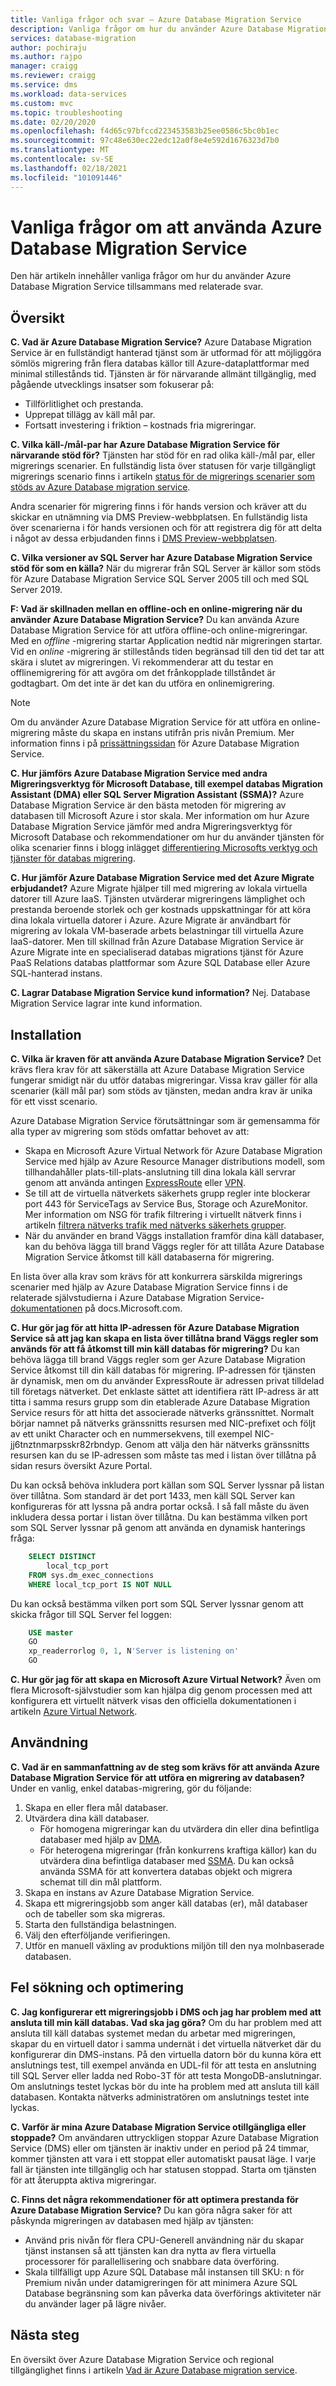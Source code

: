 ```yaml
---
title: Vanliga frågor och svar – Azure Database Migration Service
description: Vanliga frågor om hur du använder Azure Database Migration Service för att utföra migrering av databaser.
services: database-migration
author: pochiraju
ms.author: rajpo
manager: craigg
ms.reviewer: craigg
ms.service: dms
ms.workload: data-services
ms.custom: mvc
ms.topic: troubleshooting
ms.date: 02/20/2020
ms.openlocfilehash: f4d65c97bfccd223453583b25ee0586c5bc0b1ec
ms.sourcegitcommit: 97c48e630ec22edc12a0f8e4e592d1676323d7b0
ms.translationtype: MT
ms.contentlocale: sv-SE
ms.lasthandoff: 02/18/2021
ms.locfileid: "101091446"
---
```

# <a name="faq-about-using-azure-database-migration-service"></a>Vanliga frågor om att använda Azure Database Migration Service

Den här artikeln innehåller vanliga frågor om hur du använder Azure Database Migration Service tillsammans med relaterade svar.

## <a name="overview"></a>Översikt

**C. Vad är Azure Database Migration Service?**
Azure Database Migration Service är en fullständigt hanterad tjänst som är utformad för att möjliggöra sömlös migrering från flera databas källor till Azure-dataplattformar med minimal stillestånds tid. Tjänsten är för närvarande allmänt tillgänglig, med pågående utvecklings insatser som fokuserar på:

* Tillförlitlighet och prestanda.
* Upprepat tillägg av käll mål par.
* Fortsatt investering i friktion – kostnads fria migreringar.

**C. Vilka käll-/mål-par har Azure Database Migration Service för närvarande stöd för?**
Tjänsten har stöd för en rad olika käll-/mål par, eller migrerings scenarier. En fullständig lista över statusen för varje tillgängligt migrerings scenario finns i artikeln [status för de migrerings scenarier som stöds av Azure Database migration service](./resource-scenario-status.md).

Andra scenarier för migrering finns i för hands version och kräver att du skickar en utnämning via DMS Preview-webbplatsen. En fullständig lista över scenarierna i för hands versionen och för att registrera dig för att delta i något av dessa erbjudanden finns i [DMS Preview-webbplatsen](https://aka.ms/dms-preview/).

**C. Vilka versioner av SQL Server har Azure Database Migration Service stöd för som en källa?**
När du migrerar från SQL Server är källor som stöds för Azure Database Migration Service SQL Server 2005 till och med SQL Server 2019.

**F: Vad är skillnaden mellan en offline-och en online-migrering när du använder Azure Database Migration Service?**
Du kan använda Azure Database Migration Service för att utföra offline-och online-migreringar. Med en *offline* -migrering startar Application nedtid när migreringen startar. Vid en *online* -migrering är stillestånds tiden begränsad till den tid det tar att skära i slutet av migreringen. Vi rekommenderar att du testar en offlinemigrering för att avgöra om det frånkopplade tillståndet är godtagbart. Om det inte är det kan du utföra en onlinemigrering.

> [!NOTE]
> Om du använder Azure Database Migration Service för att utföra en online-migrering måste du skapa en instans utifrån pris nivån Premium. Mer information finns i på [prissättningssidan](https://azure.microsoft.com/pricing/details/database-migration/) för Azure Database Migration Service.

**C. Hur jämförs Azure Database Migration Service med andra Migreringsverktyg för Microsoft Database, till exempel databas Migration Assistant (DMA) eller SQL Server Migration Assistant (SSMA)?**
Azure Database Migration Service är den bästa metoden för migrering av databasen till Microsoft Azure i stor skala. Mer information om hur Azure Database Migration Service jämför med andra Migreringsverktyg för Microsoft Database och rekommendationer om hur du använder tjänsten för olika scenarier finns i blogg inlägget [differentiering Microsofts verktyg och tjänster för databas migrering](https://techcommunity.microsoft.com/t5/microsoft-data-migration/differentiating-microsoft-s-database-migration-tools-and/ba-p/368529).

**C. Hur jämför Azure Database Migration Service med det Azure Migrate erbjudandet?**
Azure Migrate hjälper till med migrering av lokala virtuella datorer till Azure IaaS. Tjänsten utvärderar migreringens lämplighet och prestanda beroende storlek och ger kostnads uppskattningar för att köra dina lokala virtuella datorer i Azure. Azure Migrate är användbart för migrering av lokala VM-baserade arbets belastningar till virtuella Azure IaaS-datorer. Men till skillnad från Azure Database Migration Service är Azure Migrate inte en specialiserad databas migrations tjänst för Azure PaaS Relations databas plattformar som Azure SQL Database eller Azure SQL-hanterad instans.

**C. Lagrar Database Migration Service kund information?**
Nej. Database Migration Service lagrar inte kund information.

## <a name="setup"></a>Installation

**C. Vilka är kraven för att använda Azure Database Migration Service?**
Det krävs flera krav för att säkerställa att Azure Database Migration Service fungerar smidigt när du utför databas migreringar. Vissa krav gäller för alla scenarier (käll mål par) som stöds av tjänsten, medan andra krav är unika för ett visst scenario.

Azure Database Migration Service förutsättningar som är gemensamma för alla typer av migrering som stöds omfattar behovet av att:

* Skapa en Microsoft Azure Virtual Network för Azure Database Migration Service med hjälp av Azure Resource Manager distributions modell, som tillhandahåller plats-till-plats-anslutning till dina lokala käll servrar genom att använda antingen [ExpressRoute](../expressroute/expressroute-introduction.md) eller [VPN](../vpn-gateway/vpn-gateway-about-vpngateways.md).
* Se till att de virtuella nätverkets säkerhets grupp regler inte blockerar port 443 för ServiceTags av Service Bus, Storage och AzureMonitor. Mer information om NSG för trafik filtrering i virtuellt nätverk finns i artikeln [filtrera nätverks trafik med nätverks säkerhets grupper](../virtual-network/virtual-network-vnet-plan-design-arm.md).
* När du använder en brand Väggs installation framför dina käll databaser, kan du behöva lägga till brand Väggs regler för att tillåta Azure Database Migration Service åtkomst till käll databaserna för migrering.

En lista över alla krav som krävs för att konkurrera särskilda migrerings scenarier med hjälp av Azure Database Migration Service finns i de relaterade självstudierna i Azure Database Migration Service- [dokumentationen](./dms-overview.md) på docs.Microsoft.com.

**C. Hur gör jag för att hitta IP-adressen för Azure Database Migration Service så att jag kan skapa en lista över tillåtna brand Väggs regler som används för att få åtkomst till min käll databas för migrering?**
Du kan behöva lägga till brand Väggs regler som ger Azure Database Migration Service åtkomst till din käll databas för migrering. IP-adressen för tjänsten är dynamisk, men om du använder ExpressRoute är adressen privat tilldelad till företags nätverket. Det enklaste sättet att identifiera rätt IP-adress är att titta i samma resurs grupp som din etablerade Azure Database Migration Service resurs för att hitta det associerade nätverks gränssnittet. Normalt börjar namnet på nätverks gränssnitts resursen med NIC-prefixet och följt av ett unikt Character och en nummersekvens, till exempel NIC-jj6tnztnmarpsskr82rbndyp. Genom att välja den här nätverks gränssnitts resursen kan du se IP-adressen som måste tas med i listan över tillåtna på sidan resurs översikt Azure Portal.

Du kan också behöva inkludera port källan som SQL Server lyssnar på listan över tillåtna. Som standard är det port 1433, men käll SQL Server kan konfigureras för att lyssna på andra portar också. I så fall måste du även inkludera dessa portar i listan över tillåtna. Du kan bestämma vilken port som SQL Server lyssnar på genom att använda en dynamisk hanterings fråga:

```sql
    SELECT DISTINCT
        local_tcp_port
    FROM sys.dm_exec_connections
    WHERE local_tcp_port IS NOT NULL
```

Du kan också bestämma vilken port som SQL Server lyssnar genom att skicka frågor till SQL Server fel loggen:

```sql
    USE master
    GO
    xp_readerrorlog 0, 1, N'Server is listening on'
    GO
```

**C. Hur gör jag för att skapa en Microsoft Azure Virtual Network?**
Även om flera Microsoft-självstudier som kan hjälpa dig genom processen med att konfigurera ett virtuellt nätverk visas den officiella dokumentationen i artikeln [Azure Virtual Network](../virtual-network/virtual-networks-overview.md).

## <a name="usage"></a>Användning

**C. Vad är en sammanfattning av de steg som krävs för att använda Azure Database Migration Service för att utföra en migrering av databasen?**
Under en vanlig, enkel databas-migrering, gör du följande:

1. Skapa en eller flera mål databaser.
2. Utvärdera dina käll databaser.
    * För homogena migreringar kan du utvärdera din eller dina befintliga databaser med hjälp av [DMA](https://www.microsoft.com/download/details.aspx?id=53595).
    * För heterogena migreringar (från konkurrens kraftiga källor) kan du utvärdera dina befintliga databaser med [SSMA](/sql/ssma/sql-server-migration-assistant). Du kan också använda SSMA för att konvertera databas objekt och migrera schemat till din mål plattform.
3. Skapa en instans av Azure Database Migration Service.
4. Skapa ett migreringsjobb som anger käll databas (er), mål databaser och de tabeller som ska migreras.
5. Starta den fullständiga belastningen.
6. Välj den efterföljande verifieringen.
7. Utför en manuell växling av produktions miljön till den nya molnbaserade databasen.

## <a name="troubleshooting-and-optimization"></a>Fel sökning och optimering

**C. Jag konfigurerar ett migreringsjobb i DMS och jag har problem med att ansluta till min käll databas. Vad ska jag göra?**
Om du har problem med att ansluta till käll databas systemet medan du arbetar med migreringen, skapar du en virtuell dator i samma undernät i det virtuella nätverket där du konfigurerar din DMS-instans. På den virtuella datorn bör du kunna köra ett anslutnings test, till exempel använda en UDL-fil för att testa en anslutning till SQL Server eller ladda ned Robo-3T för att testa MongoDB-anslutningar. Om anslutnings testet lyckas bör du inte ha problem med att ansluta till käll databasen. Kontakta nätverks administratören om anslutnings testet inte lyckas.

**C. Varför är mina Azure Database Migration Service otillgängliga eller stoppade?**
Om användaren uttryckligen stoppar Azure Database Migration Service (DMS) eller om tjänsten är inaktiv under en period på 24 timmar, kommer tjänsten att vara i ett stoppat eller automatiskt pausat läge. I varje fall är tjänsten inte tillgänglig och har statusen stoppad.  Starta om tjänsten för att återuppta aktiva migreringar.

**C. Finns det några rekommendationer för att optimera prestanda för Azure Database Migration Service?**
Du kan göra några saker för att påskynda migreringen av databasen med hjälp av tjänsten:

* Använd pris nivån för flera CPU-Generell användning när du skapar tjänst instansen så att tjänsten kan dra nytta av flera virtuella processorer för parallellisering och snabbare data överföring.
* Skala tillfälligt upp Azure SQL Database mål instansen till SKU: n för Premium nivån under datamigreringen för att minimera Azure SQL Database begränsning som kan påverka data överförings aktiviteter när du använder lager på lägre nivåer.

## <a name="next-steps"></a>Nästa steg

En översikt över Azure Database Migration Service och regional tillgänglighet finns i artikeln [Vad är Azure Database migration service](dms-overview.md).
